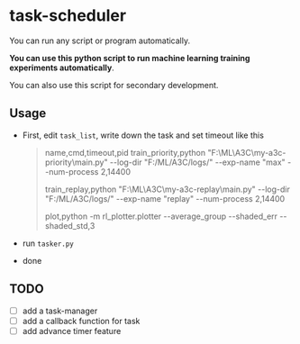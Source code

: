 # task-scheduler

You can run any script or program automatically.

**You can use this python script to run machine learning training experiments automatically**.

You can also use this script for secondary development.

## Usage

- First, edit  `task_list`, write down the task and set timeout like this

  > name,cmd,timeout,pid
  > train_priority,python "F:\ML\A3C\my-a3c-priority\main.py" --log-dir "F:/ML/A3C/logs/" --exp-name "max" --num-process 2,14400
  >
  > train_replay,python "F:\ML\A3C\my-a3c-replay\main.py" --log-dir "F:/ML/A3C/logs/" --exp-name "replay" --num-process 2,14400
  >
  > plot,python -m rl_plotter.plotter --average_group --shaded_err --shaded_std,3

 - run `tasker.py`

- done

## TODO

- [ ] add a task-manager
- [ ] add a callback function for task
- [ ] add advance timer feature